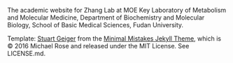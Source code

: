 The academic website for Zhang Lab at MOE Key Laboratory of Metabolism and Molecular Medicine, Department of Biochemistry and Molecular Biology, School of Basic Medical Sciences, Fudan University.

Template: [Stuart Geiger](https://github.com/staeiou) from the [Minimal Mistakes Jekyll Theme](https://mmistakes.github.io/minimal-mistakes/), which is © 2016 Michael Rose and released under the MIT License. See LICENSE.md.
